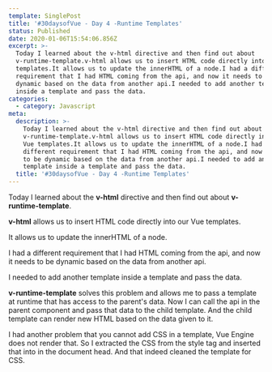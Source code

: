 ```yaml
---
template: SinglePost
title: '#30daysofVue - Day 4 -Runtime Templates'
status: Published
date: 2020-01-06T15:54:06.856Z
excerpt: >-
  Today I learned about the v-html directive and then find out about
  v-runtime-template.v-html allows us to insert HTML code directly into our Vue
  templates.It allows us to update the innerHTML of a node.I had a different
  requirement that I had HTML coming from the api, and now it needs to be
  dynamic based on the data from another api.I needed to add another template
  inside a template and pass the data.
categories:
  - category: Javascript
meta:
  description: >-
    Today I learned about the v-html directive and then find out about
    v-runtime-template.v-html allows us to insert HTML code directly into our
    Vue templates.It allows us to update the innerHTML of a node.I had a
    different requirement that I had HTML coming from the api, and now it needs
    to be dynamic based on the data from another api.I needed to add another
    template inside a template and pass the data.
  title: '#30daysofVue - Day 4 -Runtime Templates'
---
```

Today I learned about the **v-html** directive and then find out about **v-runtime-template**.

**v-html** allows us to insert HTML code directly into our Vue templates.

It allows us to update the innerHTML of a node.

I had a different requirement that I had HTML coming from the api, and now it needs to be dynamic based on the data from another api.

I needed to add another template inside a template and pass the data.

**v-runtime-template** solves this problem and allows me to pass a template at runtime that has access to the parent's data.  Now I can call the api in the parent component and pass that data to the child template. And the child template can render new HTML based on the data given to it. 

I had another problem that you cannot add CSS in a template, Vue Engine does not render that. So I extracted the CSS from the style tag and inserted that into in the document head. And that indeed cleaned the template for CSS.
